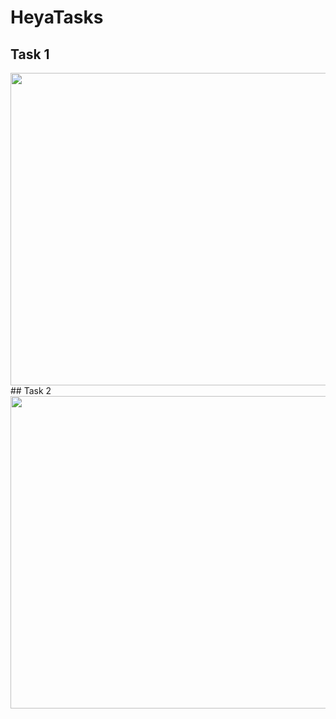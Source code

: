# HeyaTasks
## Task 1
<img src="https://github.com/SaraAkmal/HeyaTasks/blob/master/HeyaCaseStudy1/HeyaProj.PNG" width="1000" height="500"/>
## Task 2
<img src="https://github.com/SaraAkmal/HeyaTasks/blob/master/Task2/Capture.PNG" width="1000" height="500"/>
